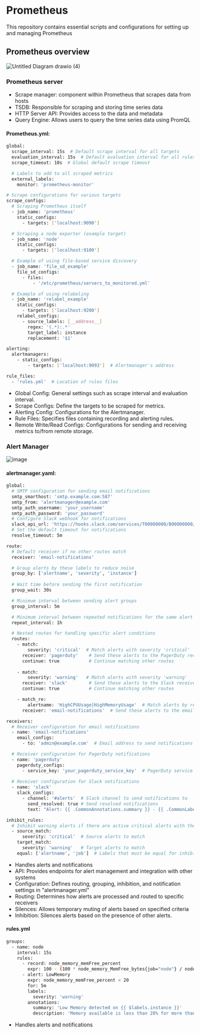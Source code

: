 # Prometheus
This repository contains essential scripts and configurations for setting up and managing Prometheus

## Prometheus overview
![Untitled Diagram drawio (4)](https://github.com/user-attachments/assets/f4843076-f9eb-489e-8f91-f8f7e81b966d)

### Prometheus server
- Scrape manager: component within Prometheus that scrapes data from hosts
- TSDB: Responsible for scraping and storing time series data
- HTTP Server API: Provides access to the data and metadata
- Query Engine: Allows users to query the time series data using PromQL



#### Prometheus.yml:
  
```sh
global:
  scrape_interval: 15s  # Default scrape interval for all targets
  evaluation_interval: 15s  # Default evaluation interval for all rules
  scrape_timeout: 10s  # Global default scrape timeout

  # Labels to add to all scraped metrics
  external_labels:
    monitor: 'prometheus-monitor'

# Scrape configurations for various targets
scrape_configs:
  # Scraping Prometheus itself
  - job_name: 'prometheus'
    static_configs:
      - targets: ['localhost:9090']

  # Scraping a node exporter (example target)
  - job_name: 'node'
    static_configs:
      - targets: ['localhost:9100']

  # Example of using file-based service discovery
  - job_name: 'file_sd_example'
    file_sd_configs:
      - files:
          - '/etc/prometheus/servers_to_monitored.yml'

  # Example of using relabeling
  - job_name: 'relabel_example'
    static_configs:
      - targets: ['localhost:9200']
    relabel_configs:
      - source_labels: [__address__]
        regex: '(.*):.*'
        target_label: instance
        replacement: '$1'

alerting:
  alertmanagers:
    - static_configs:
        - targets: ['localhost:9093']  # Alertmanager's address

rule_files:
  - 'rules.yml'  # Location of rules files


```
- Global Config: General settings such as scrape interval and evaluation interval.
- Scrape Configs: Define the targets to be scraped for metrics.
- Alerting Config: Configurations for the Alertmanager.
- Rule Files: Specifies files containing recording and alerting rules.
- Remote Write/Read Configs: Configurations for sending and receiving metrics to/from remote storage.

### Alert Manager
![image](https://github.com/user-attachments/assets/89a73ada-862e-4bda-b870-655600819020)
#### alertmanager.yaml:
```sh
global:
  # SMTP configuration for sending email notifications
  smtp_smarthost: 'smtp.example.com:587'
  smtp_from: 'alertmanager@example.com'
  smtp_auth_username: 'your_username'
  smtp_auth_password: 'your_password'
  # Configure Slack webhook for notifications
  slack_api_url: 'https://hooks.slack.com/services/T00000000/B00000000/XXXXXXXXXXXXXXXXXXXXXXXX'
  # Set the default timeout for notifications
  resolve_timeout: 5m

route:
  # Default receiver if no other routes match
  receiver: 'email-notifications'

  # Group alerts by these labels to reduce noise
  group_by: ['alertname', 'severity', 'instance']
  
  # Wait time before sending the first notification
  group_wait: 30s

  # Minimum interval between sending alert groups
  group_interval: 5m

  # Minimum interval between repeated notifications for the same alert
  repeat_interval: 1h

  # Nested routes for handling specific alert conditions
  routes:
    - match:
        severity: 'critical'  # Match alerts with severity 'critical'
      receiver: 'pagerduty'    # Send these alerts to the PagerDuty receiver
      continue: true           # Continue matching other routes
    
    - match:
        severity: 'warning'   # Match alerts with severity 'warning'
      receiver: 'slack'        # Send these alerts to the Slack receiver
      continue: true           # Continue matching other routes

    - match_re:
        alertname: 'HighCPUUsage|HighMemoryUsage'  # Match alerts by regex
      receiver: 'email-notifications'  # Send these alerts to the email receiver

receivers:
  # Receiver configuration for email notifications
  - name: 'email-notifications'
    email_configs:
      - to: 'admin@example.com'  # Email address to send notifications to

  # Receiver configuration for PagerDuty notifications
  - name: 'pagerduty'
    pagerduty_configs:
      - service_key: 'your_pagerduty_service_key'  # PagerDuty service key
  
  # Receiver configuration for Slack notifications
  - name: 'slack'
    slack_configs:
      - channel: '#alerts'  # Slack channel to send notifications to
        send_resolved: true # Send resolved notifications
        text: "Alert: {{ .CommonAnnotations.summary }} - {{ .CommonLabels.severity }}"  # Custom message

inhibit_rules:
  # Inhibit warning alerts if there are active critical alerts with the same alertname and job
  - source_match:
      severity: 'critical'  # Source alerts to match
    target_match:
      severity: 'warning'   # Target alerts to match
    equal: ['alertname', 'job']  # Labels that must be equal for inhibition to apply

```
- Handles alerts and notifications
- API: Provides endpoints for alert management and integration with other systems
- Configuration: Defines routing, grouping, inhibition, and notification settings in "alertmanager.yml"
- Routing: Determines how alerts are processed and routed to specific receivers
- Silences: Allows temporary muting of alerts based on specified criteria
- Inhibition: Silences alerts based on the presence of other alerts.



#### rules.yml
```sh
groups:
  - name: node
    interval: 15s
    rules:
      - record: node_memory_memFree_percent
        expr: 100 - (100 * node_memory_MemFree_bytes{job="node"} / node_memory_MemTotal_bytes{job="node"})
      - alert: LowMemory
        expr: node_memory_memFree_percent < 20
        for: 5m
        labels:
          severity: 'warning'
        annotations:
          summary: 'Low Memory detected on {{ $labels.instance }}'
          description: 'Memory available is less than 20% for more than 5 minutes.'

```
- Handles alerts and notifications
